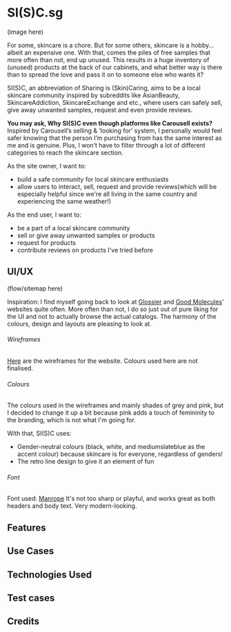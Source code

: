 # SI(S)C.sg
(image here)

For some, skincare is a chore. But for some others, skincare is a hobby… albeit an expensive one. With that, comes the piles of free samples that more often than not, end up unused. This results in a huge inventory of (unused) products at the back of our cabinets, and what better way is there than to spread the love and pass it on to someone else who wants it?

SI(S)C, an abbreviation of Sharing is (Skin)Caring, aims to be a local skincare community inspired by subreddits like AsianBeauty, SkincareAddiction, SkincareExchange and etc., where users can safely sell, give away unwanted samples, request and even provide reviews.

**You may ask, Why SI(S)C even though platforms like Carousell exists?**
Inspired by Carousell’s selling & ‘looking for’ system, I personally would feel safer knowing that the person I’m purchasing from has the same interest as me and is genuine. Plus, I won’t have to filter through a lot of different categories to reach the skincare section.

As the site owner, I want to:
- build a safe community for local skincare enthusiasts
- allow users to interact, sell, request and provide reviews(which will be especially helpful since we're all living in the same country and experiencing the same weather!)

As the end user, I want to:
- be a part of a local skincare community
- sell or give away unwanted samples or products
- request for products
- contribute reviews on products I've tried before

## UI/UX
(flow/sitemap here)

Inspiration: I find myself going back to look at [Glossier](https://www.glossier.com/) and [Good Molecules](https://www.goodmolecules.com/)’ websites quite often. More often than not, I do so just out of pure liking for the UI and not to actually browse the actual catalogs. The harmony of the colours, design and layouts are pleasing to look at.

###### Wireframes
[Here](https://www.figma.com/file/th9IcPkY20TucZrka24hoT/Skincare-UI?node-id=0%3A1) are the wireframes for the website. Colours used here are not finalised.

###### Colours
The colours used in the wireframes and mainly shades of grey and pink, but I decided to change it up a bit because pink adds a touch of femininity to the branding, which is not what I'm going for.

With that, SI(S)C uses:
- Gender-neutral colours (black, white, and mediumslateblue as the accent colour) because skincare is for everyone, regardless of genders!
- The retro line design to give it an element of fun

###### Font
Font used: [Manrope](https://fonts.google.com/specimen/Manrope?preview.text_type=custom&preview.text=A)
It's not too sharp or playful, and works great as both headers and body text. Very modern-looking.

## Features


## Use Cases


## Technologies Used


## Test cases

## Credits
